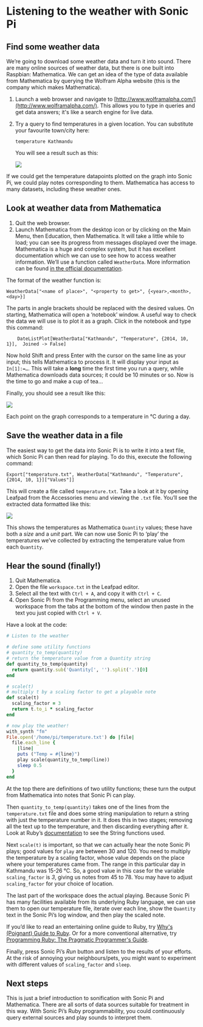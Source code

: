 # Listening to the weather with Sonic Pi

## Find some weather data

We’re going to download some weather data and turn it into sound. There are many online sources of weather data, but there is one built into Raspbian: Mathematica. We can get an idea of the type of data available from Mathematica by querying the Wolfram Alpha website (this is the company which makes Mathematica).

1. Launch a web browser and navigate to [http://www.wolframalpha.com/](http://www.wolframalpha.com/). This allows you to type in queries and get data answers; it's like a search engine for live data. 
1. Try a query to find temperatures in a given location. You can substitute your favourite town/city here:

    `temperature Kathmandu`
    
    You will see a result such as this:
    
    ![](images/wolframalpha.png)

If we could get the temperature datapoints plotted on the graph into Sonic Pi, we could play notes corresponding to them. Mathematica has access to many datasets, including these weather ones.
    
## Look at weather data from Mathematica

1. Quit the web browser.
2. Launch Mathematica from the desktop icon or by clicking on the Main Menu, then Education, then Mathematica. It will take a little while to load; you can see its progress from messages displayed over the image. Mathematica is a huge and complex system, but it has excellent documentation which we can use to see how to access weather information. We’ll use a function called `WeatherData`. More information can be found [in the official documentation](http://reference.wolfram.com/documentation-search.html?query=weatherdata).
    
The format of the weather function is:

```
WeatherData["<name of place>", "<property to get>", {<year>,<month>,<day>}]
```

The parts in angle brackets should be replaced with the desired values. On starting, Mathematica will open a ‘notebook’ window. A useful way to check the data we will use is to plot it as a graph. Click in the notebook and type this command:
 
```
 	DateListPlot[WeatherData["Kathmandu", "Temperature", {2014, 10, 1}],  Joined -> False]
```
 	
Now hold Shift and press Enter with the cursor on the same line as your input; this tells Mathematica to process it. It will display your input as `In[1]:=…`. This will take a **long** time the first time you run a query, while Mathematica downloads data sources; it could be 10 minutes or so. Now is the time to go and make a cup of tea…

Finally, you should see a result like this:

![](images/temp-graph.png)

Each point on the graph corresponds to a temperature in °C during a day. 

## Save the weather data in a file

The easiest way to get the data into Sonic Pi is to write it into a text file, which Sonic Pi can then read for playing. To do this, execute the following command:

```
Export["temperature.txt", WeatherData["Kathmandu", "Temperature", {2014, 10, 1}]["Values"]]
```

This will create a file called `temperature.txt`. Take a look at it by opening Leafpad from the Accessories menu and viewing the `.txt` file. You’ll see the extracted data formatted like this:

![](images/temperatures.png)

This shows the temperatures as Mathematica `Quantity` values; these have both a *size* and a *unit* part. We can now use Sonic Pi to ‘play’ the temperatures we’ve collected by extracting the temperature value from each `Quantity`.

## Hear the sound (finally!)

1. Quit Mathematica.
2. Open the file `workspace.txt` in the Leafpad editor.
3. Select all the text with `Ctrl + A`, and copy it with `Ctrl + C`.
4. Open Sonic Pi from the Programming menu, select an unused workspace from the tabs at the bottom of the window then paste in the text you just copied with `Ctrl + V`.

Have a look at the code:
    
```ruby
# Listen to the weather

# define some utility functions
# quantity_to_temp(quantity)
# return the temperature value from a Quantity string 
def quantity_to_temp(quantity)
  return quantity.sub('Quantity[', '').split('.')[0]
end

# scale(t)
# multiply t by a scaling factor to get a playable note
def scale(t)
  scaling_factor = 3
  return t.to_i * scaling_factor
end

# now play the weather!
with_synth "fm"
File.open('/home/pi/temperature.txt') do |file|
  file.each_line {
    |line|
    puts ("Temp = #{line}")    
    play scale(quantity_to_temp(line))
    sleep 0.5
  }
end
```

At the top there are definitions of two utility functions; these turn the output from Mathematica into notes that Sonic Pi can play. 

Then `quantity_to_temp(quantity)` takes one of the lines from the `temperature.txt` file and does some string manipulation to return a string with just the temperature number in it. It does this in two stages; removing all the text up to the temperature, and then discarding everything after it. Look at Ruby’s [documentation](http://www.ruby-doc.org/core-2.1.3/String.html) to see the String functions used.

Next `scale(t)` is important, so that we can actually hear the note Sonic Pi plays; good values for `play` are between 30 and 120. You need to multiply the temperature by a scaling factor, whose value depends on the place where your temperatures came from. The range in this particular day in Kathmandu was 15-26 °C. So, a good value in this case for the variable `scaling_factor` is _3_, giving us notes from 45 to 78. You may have to adjust `scaling_factor` for your choice of location.

The last part of the workspace does the actual playing. Because Sonic Pi has many facilities available from its underlying Ruby language, we can use them to open our temperature file, iterate over each line, show the `Quantity` text in the Sonic Pi’s log window, and then play the scaled note.

If you’d like to read an entertaining online guide to Ruby, try [Why's (Poignant) Guide to Ruby](http://mislav.uniqpath.com/poignant-guide/). Or for a more conventional alternative, try [Programming Ruby: The Pragmatic Programmer's Guide](http://ruby-doc.com/docs/ProgrammingRuby/).

Finally, press Sonic Pi’s *Run* button and listen to the results of your efforts. At the risk of annoying your neighbours/pets, you might want to experiment with different values of `scaling_factor` and `sleep`. 

## Next steps

This is just a brief introduction to sonification with Sonic Pi and Mathematica. There are all sorts of data sources suitable for treatment in this way. With Sonic Pi’s Ruby programmability, you could continuously query external sources and play sounds to interpret them. 

